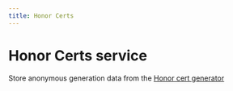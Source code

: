 ```yaml
---
title: Honor Certs
---
```


# Honor Certs service

Store anonymous generation data from the [Honor cert generator](https://attestation.covoiturage.beta.gouv.fr)
